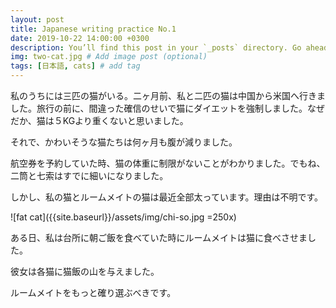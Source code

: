 ```yaml
---
layout: post
title: Japanese writing practice No.1
date: 2019-10-22 14:00:00 +0300
description: You’ll find this post in your `_posts` directory. Go ahead and edit it and re-build the site to see your changes. # Add post description (optional)
img: two-cat.jpg # Add image post (optional)
tags: [日本語, cats] # add tag
---
```


私のうちには三匹の猫がいる。二ヶ月前、私と二匹の猫は中国から米国へ行きました。旅行の前に、間違った確信のせいで猫にダイエットを強制しました。なぜだか、猫は５KGより重くないと思いました。

それで、かわいそうな猫たちは何ヶ月も腹が減りました。

航空券を予約していた時、猫の体重に制限がないことがわかりました。でもね、二筒と七索はすでに細いになりました。

しかし、私の猫とルームメイトの猫は最近全部太っています。理由は不明です。

![fat cat]({{site.baseurl}}/assets/img/chi-so.jpg =250x)

ある日、私は台所に朝ご飯を食べていた時にルームメイトは猫に食べさせました。

彼女は各猫に猫飯の山を与えました。

ルームメイトをもっと確り選ぶべきです。
